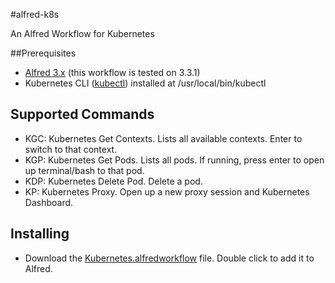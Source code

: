 #alfred-k8s

An Alfred Workflow for Kubernetes

##Prerequisites

- [Alfred 3.x](https://www.alfredapp.com/) (this workflow is tested on 3.3.1)
- Kubernetes CLI ([kubectl](https://kubernetes.io/docs/user-guide/prereqs/)) installed at /usr/local/bin/kubectl

## Supported Commands

- KGC: Kubernetes Get Contexts. Lists all available contexts. Enter to switch to that context.
- KGP: Kubernetes Get Pods. Lists all pods. If running, press enter to open up terminal/bash to that pod.
- KDP: Kubernetes Delete Pod. Delete a pod.
- KP: Kubernetes Proxy. Open up a new proxy session and Kubernetes Dashboard.

## Installing

- Download the [Kubernetes.alfredworkflow](https://github.com/simonguest/alfred-k8s/raw/master/Kubernetes.alfredworkflow) file. Double click to add it to Alfred.